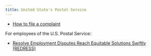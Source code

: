 ```yaml
---
title: United State's Postal Service
---
```


- [How to file a complaint](https://www.usa.gov/complaint-against-government#item-211562)

For employees of the U.S. Postal Service:

- [Resolve Employment Disputes Reach Equitable Solutions Swiftly (REDRESS)](https://about.usps.com/who/legal/redress/welcome.htm)